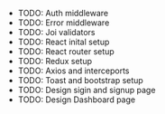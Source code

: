 - TODO: Auth middleware
- TODO: Error middleware
- TODO: Joi validators
- TODO: React inital setup
- TODO: React router setup
- TODO: Redux setup
- TODO: Axios and interceports
- TODO: Toast and bootstrap setup
- TODO: Design sigin and signup page
- TODO: Design Dashboard page

